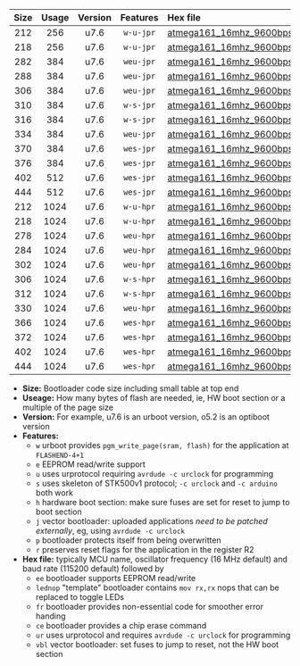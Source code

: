 |Size|Usage|Version|Features|Hex file|
|:-:|:-:|:-:|:-:|:--|
|212|256|u7.6|`w-u-jpr`|[atmega161_16mhz_9600bps_ur_vbl.hex](https://raw.githubusercontent.com/stefanrueger/urboot/main/bootloaders/atmega161/fcpu_16mhz/9600_bps/atmega161_16mhz_9600bps_ur_vbl.hex)|
|218|256|u7.6|`w-u-jpr`|[atmega161_16mhz_9600bps_lednop_ur_vbl.hex](https://raw.githubusercontent.com/stefanrueger/urboot/main/bootloaders/atmega161/fcpu_16mhz/9600_bps/atmega161_16mhz_9600bps_lednop_ur_vbl.hex)|
|282|384|u7.6|`weu-jpr`|[atmega161_16mhz_9600bps_ee_ur_vbl.hex](https://raw.githubusercontent.com/stefanrueger/urboot/main/bootloaders/atmega161/fcpu_16mhz/9600_bps/atmega161_16mhz_9600bps_ee_ur_vbl.hex)|
|288|384|u7.6|`weu-jpr`|[atmega161_16mhz_9600bps_ee_lednop_ur_vbl.hex](https://raw.githubusercontent.com/stefanrueger/urboot/main/bootloaders/atmega161/fcpu_16mhz/9600_bps/atmega161_16mhz_9600bps_ee_lednop_ur_vbl.hex)|
|306|384|u7.6|`weu-jpr`|[atmega161_16mhz_9600bps_ee_lednop_fr_ur_vbl.hex](https://raw.githubusercontent.com/stefanrueger/urboot/main/bootloaders/atmega161/fcpu_16mhz/9600_bps/atmega161_16mhz_9600bps_ee_lednop_fr_ur_vbl.hex)|
|310|384|u7.6|`w-s-jpr`|[atmega161_16mhz_9600bps_vbl.hex](https://raw.githubusercontent.com/stefanrueger/urboot/main/bootloaders/atmega161/fcpu_16mhz/9600_bps/atmega161_16mhz_9600bps_vbl.hex)|
|316|384|u7.6|`w-s-jpr`|[atmega161_16mhz_9600bps_lednop_vbl.hex](https://raw.githubusercontent.com/stefanrueger/urboot/main/bootloaders/atmega161/fcpu_16mhz/9600_bps/atmega161_16mhz_9600bps_lednop_vbl.hex)|
|334|384|u7.6|`weu-jpr`|[atmega161_16mhz_9600bps_ee_lednop_fr_ce_ur_vbl.hex](https://raw.githubusercontent.com/stefanrueger/urboot/main/bootloaders/atmega161/fcpu_16mhz/9600_bps/atmega161_16mhz_9600bps_ee_lednop_fr_ce_ur_vbl.hex)|
|370|384|u7.6|`wes-jpr`|[atmega161_16mhz_9600bps_ee_vbl.hex](https://raw.githubusercontent.com/stefanrueger/urboot/main/bootloaders/atmega161/fcpu_16mhz/9600_bps/atmega161_16mhz_9600bps_ee_vbl.hex)|
|376|384|u7.6|`wes-jpr`|[atmega161_16mhz_9600bps_ee_lednop_vbl.hex](https://raw.githubusercontent.com/stefanrueger/urboot/main/bootloaders/atmega161/fcpu_16mhz/9600_bps/atmega161_16mhz_9600bps_ee_lednop_vbl.hex)|
|402|512|u7.6|`wes-jpr`|[atmega161_16mhz_9600bps_ee_lednop_fr_vbl.hex](https://raw.githubusercontent.com/stefanrueger/urboot/main/bootloaders/atmega161/fcpu_16mhz/9600_bps/atmega161_16mhz_9600bps_ee_lednop_fr_vbl.hex)|
|444|512|u7.6|`wes-jpr`|[atmega161_16mhz_9600bps_ee_lednop_fr_ce_vbl.hex](https://raw.githubusercontent.com/stefanrueger/urboot/main/bootloaders/atmega161/fcpu_16mhz/9600_bps/atmega161_16mhz_9600bps_ee_lednop_fr_ce_vbl.hex)|
|212|1024|u7.6|`w-u-hpr`|[atmega161_16mhz_9600bps_ur.hex](https://raw.githubusercontent.com/stefanrueger/urboot/main/bootloaders/atmega161/fcpu_16mhz/9600_bps/atmega161_16mhz_9600bps_ur.hex)|
|218|1024|u7.6|`w-u-hpr`|[atmega161_16mhz_9600bps_lednop_ur.hex](https://raw.githubusercontent.com/stefanrueger/urboot/main/bootloaders/atmega161/fcpu_16mhz/9600_bps/atmega161_16mhz_9600bps_lednop_ur.hex)|
|278|1024|u7.6|`weu-hpr`|[atmega161_16mhz_9600bps_ee_ur.hex](https://raw.githubusercontent.com/stefanrueger/urboot/main/bootloaders/atmega161/fcpu_16mhz/9600_bps/atmega161_16mhz_9600bps_ee_ur.hex)|
|284|1024|u7.6|`weu-hpr`|[atmega161_16mhz_9600bps_ee_lednop_ur.hex](https://raw.githubusercontent.com/stefanrueger/urboot/main/bootloaders/atmega161/fcpu_16mhz/9600_bps/atmega161_16mhz_9600bps_ee_lednop_ur.hex)|
|302|1024|u7.6|`weu-hpr`|[atmega161_16mhz_9600bps_ee_lednop_fr_ur.hex](https://raw.githubusercontent.com/stefanrueger/urboot/main/bootloaders/atmega161/fcpu_16mhz/9600_bps/atmega161_16mhz_9600bps_ee_lednop_fr_ur.hex)|
|306|1024|u7.6|`w-s-hpr`|[atmega161_16mhz_9600bps.hex](https://raw.githubusercontent.com/stefanrueger/urboot/main/bootloaders/atmega161/fcpu_16mhz/9600_bps/atmega161_16mhz_9600bps.hex)|
|312|1024|u7.6|`w-s-hpr`|[atmega161_16mhz_9600bps_lednop.hex](https://raw.githubusercontent.com/stefanrueger/urboot/main/bootloaders/atmega161/fcpu_16mhz/9600_bps/atmega161_16mhz_9600bps_lednop.hex)|
|330|1024|u7.6|`weu-hpr`|[atmega161_16mhz_9600bps_ee_lednop_fr_ce_ur.hex](https://raw.githubusercontent.com/stefanrueger/urboot/main/bootloaders/atmega161/fcpu_16mhz/9600_bps/atmega161_16mhz_9600bps_ee_lednop_fr_ce_ur.hex)|
|366|1024|u7.6|`wes-hpr`|[atmega161_16mhz_9600bps_ee.hex](https://raw.githubusercontent.com/stefanrueger/urboot/main/bootloaders/atmega161/fcpu_16mhz/9600_bps/atmega161_16mhz_9600bps_ee.hex)|
|372|1024|u7.6|`wes-hpr`|[atmega161_16mhz_9600bps_ee_lednop.hex](https://raw.githubusercontent.com/stefanrueger/urboot/main/bootloaders/atmega161/fcpu_16mhz/9600_bps/atmega161_16mhz_9600bps_ee_lednop.hex)|
|402|1024|u7.6|`wes-hpr`|[atmega161_16mhz_9600bps_ee_lednop_fr.hex](https://raw.githubusercontent.com/stefanrueger/urboot/main/bootloaders/atmega161/fcpu_16mhz/9600_bps/atmega161_16mhz_9600bps_ee_lednop_fr.hex)|
|444|1024|u7.6|`wes-hpr`|[atmega161_16mhz_9600bps_ee_lednop_fr_ce.hex](https://raw.githubusercontent.com/stefanrueger/urboot/main/bootloaders/atmega161/fcpu_16mhz/9600_bps/atmega161_16mhz_9600bps_ee_lednop_fr_ce.hex)|

- **Size:** Bootloader code size including small table at top end
- **Useage:** How many bytes of flash are needed, ie, HW boot section or a multiple of the page size
- **Version:** For example, u7.6 is an urboot version, o5.2 is an optiboot version
- **Features:**
  + `w` urboot provides `pgm_write_page(sram, flash)` for the application at `FLASHEND-4+1`
  + `e` EEPROM read/write support
  + `u` uses urprotocol requiring `avrdude -c urclock` for programming
  + `s` uses skeleton of STK500v1 protocol; `-c urclock` and `-c arduino` both work
  + `h` hardware boot section: make sure fuses are set for reset to jump to boot section
  + `j` vector bootloader: uploaded applications *need to be patched externally*, eg, using `avrdude -c urclock`
  + `p` bootloader protects itself from being overwritten
  + `r` preserves reset flags for the application in the register R2
- **Hex file:** typically MCU name, oscillator frequency (16 MHz default) and baud rate (115200 default) followed by
  + `ee` bootloader supports EEPROM read/write
  + `lednop` "template" bootloader contains `mov rx,rx` nops that can be replaced to toggle LEDs
  + `fr` bootloader provides non-essential code for smoother error handing
  + `ce` bootloader provides a chip erase command
  + `ur` uses urprotocol and requires `avrdude -c urclock` for programming
  + `vbl` vector bootloader: set fuses to jump to reset, not the HW boot section
